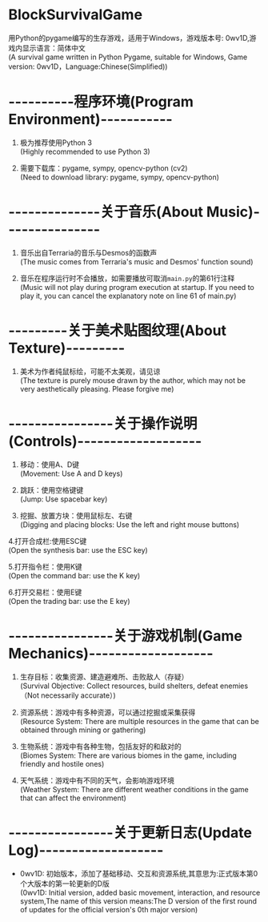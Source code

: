 # BlockSurvivalGame
用Python的pygame编写的生存游戏，适用于Windows，游戏版本号: 0wv1D,游戏内显示语言：简体中文  
(A survival game written in Python Pygame, suitable for Windows, Game version: 0wv1D，Language:Chinese(Simplified))

# ----------程序环境(Program Environment)-----------
1. 极为推荐使用Python 3  
   (Highly recommended to use Python 3)

2. 需要下载库：pygame, sympy, opencv-python (cv2)  
   (Need to download library: pygame, sympy, opencv-python)

# --------------关于音乐(About Music)---------------
1. 音乐出自Terraria的音乐与Desmos的函数声  
   (The music comes from Terraria's music and Desmos' function sound)

2. 音乐在程序运行时不会播放，如需要播放可取消`main.py`的第61行注释  
   (Music will not play during program execution at startup. If you need to play it, you can cancel the explanatory note on line 61 of main.py)

# ---------关于美术贴图纹理(About Texture)---------
1. 美术为作者纯鼠标绘，可能不太美观，请见谅  
   (The texture is purely mouse drawn by the author, which may not be very aesthetically pleasing. Please forgive me)

# ----------------关于操作说明(Controls)-------------------
1. 移动：使用A、D键  
   (Movement: Use A and D keys)

2. 跳跃：使用空格键键  
   (Jump: Use spacebar key)
   
3. 挖掘、放置方块：使用鼠标左、右键   
   (Digging and placing blocks: Use the left and right mouse buttons)

4.打开合成栏:使用ESC键   
   (Open the synthesis bar: use the ESC key)

5.打开指令栏：使用K键   
  (Open the command bar: use the K key)

6.打开交易栏：使用E键   
  (Open the trading bar: use the E key)

# ----------------关于游戏机制(Game Mechanics)-------------------
1. 生存目标：收集资源、建造避难所、击败敌人（存疑）   
   (Survival Objective: Collect resources, build shelters, defeat enemies（Not necessarily accurate）)

2. 资源系统：游戏中有多种资源，可以通过挖掘或采集获得     
   (Resource System: There are multiple resources in the game that can be obtained through mining or gathering)

3. 生物系统：游戏中有各种生物，包括友好的和敌对的     
   (Biomes System: There are various biomes in the game, including friendly and hostile ones)

4. 天气系统：游戏中有不同的天气，会影响游戏环境     
   (Weather System: There are different weather conditions in the game that can affect the environment)

# ----------------关于更新日志(Update Log)-------------------
- 0wv1D: 初始版本，添加了基础移动、交互和资源系统,其意思为:正式版本第0个大版本的第一轮更新的D版                                                            
  (0wv1D: Initial version, added basic movement, interaction, and resource system,The name of this version means:The D version of the first round of updates for the official version's 0th major version)
